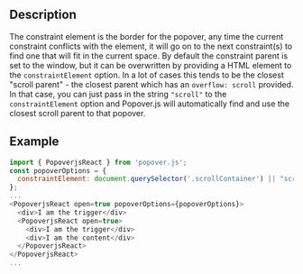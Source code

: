 ## Description

The constraint element is the border for the popover, any time the current constraint conflicts with the element, it will go on to the next constraint(s) to find one that will fit in the current space. By default the constraint parent is set to the window, but it can be overwritten by providing a HTML element to the `constraintElement` option. In a lot of cases this tends to be the closest "scroll parent" - the closest parent which has an `overflow: scroll` provided. In that case, you can just pass in the string `"scroll"` to the `constraintElement` option and Popover.js will automatically find and use the closest scroll parent to that popover.

## Example

```javascript
import { PopoverjsReact } from 'popover.js';
const popoverOptions = {
  constraintElement: document.querySelector('.scrollContainer') || "scroll",
};
...
<PopoverjsReact open=true popoverOptions={popoverOptions}>
  <div>I am the trigger</div>
  <PopoverjsReact open=true>
    <div>I am the trigger</div>
    <div>I am the content</div>
  </PopoverjsReact>
</PopoverjsReact>
...
```
